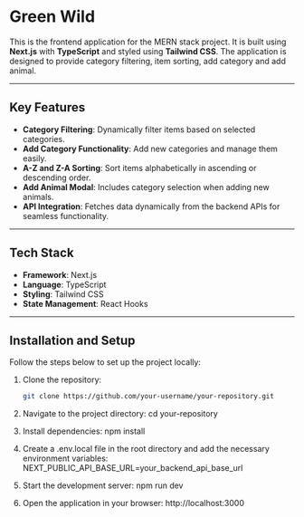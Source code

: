 # Green Wild

This is the frontend application for the MERN stack project. It is built using **Next.js** with **TypeScript** and styled using **Tailwind CSS**. The application is designed to provide category filtering, item sorting, add category and add animal.

---

## Key Features

- **Category Filtering**: Dynamically filter items based on selected categories.
- **Add Category Functionality**: Add new categories and manage them easily.
- **A-Z and Z-A Sorting**: Sort items alphabetically in ascending or descending order.
- **Add Animal Modal**: Includes category selection when adding new animals.
- **API Integration**: Fetches data dynamically from the backend APIs for seamless functionality.

---

## Tech Stack

- **Framework**: Next.js
- **Language**: TypeScript
- **Styling**: Tailwind CSS
- **State Management**: React Hooks

---

## Installation and Setup

Follow the steps below to set up the project locally:

1. Clone the repository:
   ```bash
   git clone https://github.com/your-username/your-repository.git

2. Navigate to the project directory:
   cd your-repository

3. Install dependencies:
   npm install

4. Create a .env.local file in the root directory and add the necessary environment variables:
   NEXT_PUBLIC_API_BASE_URL=your_backend_api_base_url

5. Start the development server:
   npm run dev

6. Open the application in your browser:
   http://localhost:3000
